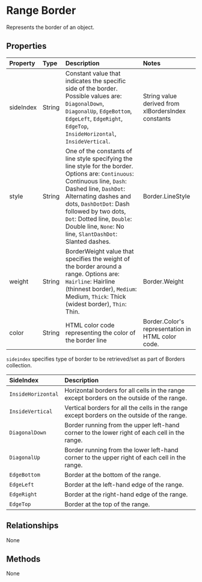 ﻿
# Range Border

Represents the border of an object. 

## Properties
| Property         | Type    |Description|Notes |
|:-----------------|:--------|:----------|:-----|
|sideIndex| String | Constant value that indicates the specific side of the border. Possible values are:  `DiagonalDown`, `DiagonalUp`, `EdgeBottom`, `EdgeLeft`, `EdgeRight`, `EdgeTop`, `InsideHorizontal`, `InsideVertical`.| String value derived from xlBordersIndex constants|
|style| String | One of the constants of line style specifying the line style for the border. Options are: `Continuous`: Continuous line, `Dash`: Dashed line, `DashDot`: Alternating dashes and dots, `DashDotDot`: Dash followed by two dots, `Dot`: Dotted line, `Double`: Double line, `None`: No line, `SlantDashDot`: Slanted dashes.|Border.LineStyle|
|weight| String | BorderWeight value that specifies the weight of the border around a range. Options are: `Hairline`: Hairline (thinnest border), `Medium`: Medium, `Thick`: Thick (widest border), `Thin`: Thin.|Border.Weight|
|color| String | HTML color code representing the color of the border line|Border.Color's representation in HTML color code.|


`sideindex` specifies type of border to be retrieved/set as part of Borders collection. 

|SideIndex|Description|
|:--------|:----------|
|`InsideHorizontal`|Horizontal borders for all cells in the range except borders on the outside of the range.|
|`InsideVertical`  |Vertical borders for all the cells in the range except borders on the outside of the range.|
|`DiagonalDown`    |Border running from the upper left-hand corner to the lower right of each cell in the range.|
|`DiagonalUp`      |Border running from the lower left-hand corner to the upper right of each cell in the range.|
|`EdgeBottom`      |Border at the bottom of the range.|
|`EdgeLeft`        |Border at the left-hand edge of the range.|
|`EdgeRight`       |Border at the right-hand edge of the range.|
|`EdgeTop`         |Border at the top of the range.|


## Relationships
None

## Methods
None


